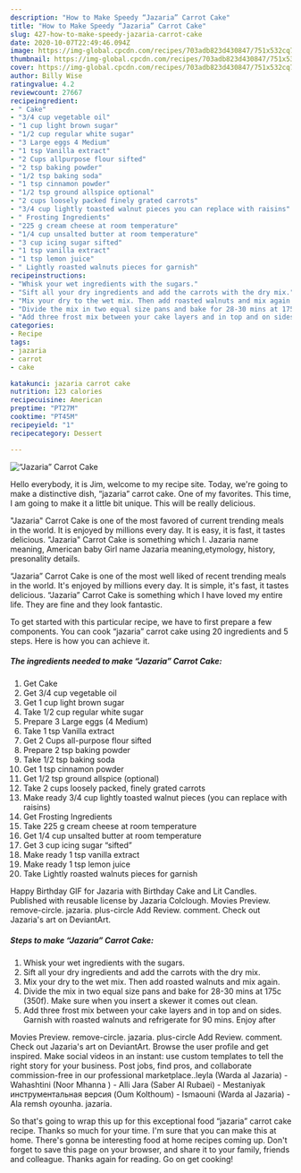 ```yaml
---
description: "How to Make Speedy “Jazaria” Carrot Cake"
title: "How to Make Speedy “Jazaria” Carrot Cake"
slug: 427-how-to-make-speedy-jazaria-carrot-cake
date: 2020-10-07T22:49:46.094Z
image: https://img-global.cpcdn.com/recipes/703adb823d430847/751x532cq70/jazaria-carrot-cake-recipe-main-photo.jpg
thumbnail: https://img-global.cpcdn.com/recipes/703adb823d430847/751x532cq70/jazaria-carrot-cake-recipe-main-photo.jpg
cover: https://img-global.cpcdn.com/recipes/703adb823d430847/751x532cq70/jazaria-carrot-cake-recipe-main-photo.jpg
author: Billy Wise
ratingvalue: 4.2
reviewcount: 27667
recipeingredient:
- " Cake"
- "3/4 cup vegetable oil"
- "1 cup light brown sugar"
- "1/2 cup regular white sugar"
- "3 Large eggs 4 Medium"
- "1 tsp Vanilla extract"
- "2 Cups allpurpose flour sifted"
- "2 tsp baking powder"
- "1/2 tsp baking soda"
- "1 tsp cinnamon powder"
- "1/2 tsp ground allspice optional"
- "2 cups loosely packed finely grated carrots"
- "3/4 cup lightly toasted walnut pieces you can replace with raisins"
- " Frosting Ingredients"
- "225 g cream cheese at room temperature"
- "1/4 cup unsalted butter at room temperature"
- "3 cup icing sugar sifted"
- "1 tsp vanilla extract"
- "1 tsp lemon juice"
- " Lightly roasted walnuts pieces for garnish"
recipeinstructions:
- "Whisk your wet ingredients with the sugars."
- "Sift all your dry ingredients and add the carrots with the dry mix."
- "Mix your dry to the wet mix. Then add roasted walnuts and mix again."
- "Divide the mix in two equal size pans and bake for 28-30 mins at 175c (350f). Make sure when you insert a skewer it comes out clean."
- "Add three frost mix between your cake layers and in top and on sides. Garnish with roasted walnuts and refrigerate for 90 mins. Enjoy after"
categories:
- Recipe
tags:
- jazaria
- carrot
- cake

katakunci: jazaria carrot cake 
nutrition: 123 calories
recipecuisine: American
preptime: "PT27M"
cooktime: "PT45M"
recipeyield: "1"
recipecategory: Dessert

---
```



![“Jazaria” Carrot Cake](https://img-global.cpcdn.com/recipes/703adb823d430847/751x532cq70/jazaria-carrot-cake-recipe-main-photo.jpg)

Hello everybody, it is Jim, welcome to my recipe site. Today, we're going to make a distinctive dish, “jazaria” carrot cake. One of my favorites. This time, I am going to make it a little bit unique. This will be really delicious.

&#34;Jazaria&#34; Carrot Cake is one of the most favored of current trending meals in the world. It is enjoyed by millions every day. It is easy, it is fast, it tastes delicious. &#34;Jazaria&#34; Carrot Cake is something which I. Jazaria name meaning, American baby Girl name Jazaria meaning,etymology, history, presonality details.

“Jazaria” Carrot Cake is one of the most well liked of recent trending meals in the world. It's enjoyed by millions every day. It is simple, it's fast, it tastes delicious. “Jazaria” Carrot Cake is something which I have loved my entire life. They are fine and they look fantastic.


To get started with this particular recipe, we have to first prepare a few components. You can cook “jazaria” carrot cake using 20 ingredients and 5 steps. Here is how you can achieve it.

<!--inarticleads1-->

##### The ingredients needed to make “Jazaria” Carrot Cake:

1. Get  Cake
1. Get 3/4 cup vegetable oil
1. Get 1 cup light brown sugar
1. Take 1/2 cup regular white sugar
1. Prepare 3 Large eggs (4 Medium)
1. Take 1 tsp Vanilla extract
1. Get 2 Cups all-purpose flour sifted
1. Prepare 2 tsp baking powder
1. Take 1/2 tsp baking soda
1. Get 1 tsp cinnamon powder
1. Get 1/2 tsp ground allspice (optional)
1. Take 2 cups loosely packed, finely grated carrots
1. Make ready 3/4 cup lightly toasted walnut pieces (you can replace with raisins)
1. Get  Frosting Ingredients
1. Take 225 g cream cheese at room temperature
1. Get 1/4 cup unsalted butter at room temperature
1. Get 3 cup icing sugar “sifted”
1. Make ready 1 tsp vanilla extract
1. Make ready 1 tsp lemon juice
1. Take  Lightly roasted walnuts pieces for garnish


Happy Birthday GIF for Jazaria with Birthday Cake and Lit Candles. Published with reusable license by Jazaria Colclough. Movies Preview. remove-circle. jazaria. plus-circle Add Review. comment. Check out Jazaria&#39;s art on DeviantArt. 

<!--inarticleads2-->

##### Steps to make “Jazaria” Carrot Cake:

1. Whisk your wet ingredients with the sugars.
1. Sift all your dry ingredients and add the carrots with the dry mix.
1. Mix your dry to the wet mix. Then add roasted walnuts and mix again.
1. Divide the mix in two equal size pans and bake for 28-30 mins at 175c (350f). Make sure when you insert a skewer it comes out clean.
1. Add three frost mix between your cake layers and in top and on sides. Garnish with roasted walnuts and refrigerate for 90 mins. Enjoy after


Movies Preview. remove-circle. jazaria. plus-circle Add Review. comment. Check out Jazaria&#39;s art on DeviantArt. Browse the user profile and get inspired. Make social videos in an instant: use custom templates to tell the right story for your business. Post jobs, find pros, and collaborate commission-free in our professional marketplace..leyla (Warda al Jazaria) - Wahashtini (Noor Mhanna ) - Alli Jara (Saber Al Rubaei) - Mestaniyak инструментальная версия (Oum Kolthoum) - Ismaouni (Warda al Jazaria) - Ala remsh oyounha. jazaria. 

So that's going to wrap this up for this exceptional food “jazaria” carrot cake recipe. Thanks so much for your time. I'm sure that you can make this at home. There's gonna be interesting food at home recipes coming up. Don't forget to save this page on your browser, and share it to your family, friends and colleague. Thanks again for reading. Go on get cooking!
